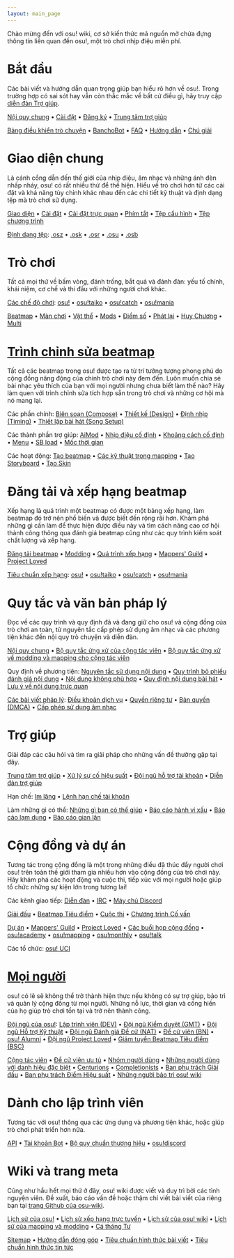 ```yaml
---
layout: main_page
---
```


<!-- Do not add any empty lines inside this div. -->

<div class="wiki-main-page__blurb">
Chào mừng đến với osu! wiki, cơ sở kiến thức mã nguồn mở chứa đựng thông tin liên quan đến osu!, một trò chơi nhịp điệu miễn phí.
</div>

<div class="wiki-main-page__panels">
<div class="wiki-main-page-panel wiki-main-page-panel--full">

# Bắt đầu

Các bài viết và hướng dẫn quan trọng giúp bạn hiểu rõ hơn về osu!. Trong trường hợp có sai sót hay vẫn còn thắc mắc về bất cứ điều gì, hãy truy cập [diễn đàn Trợ giúp](https://osu.ppy.sh/forum/5).

[Nội quy chung](/wiki/Rules) • [Cài đặt](/wiki/Client/Installation) • [Đăng ký](/wiki/Registration) • [Trung tâm trợ giúp](/wiki/Help_centre)

[Bảng điều khiển trò chuyện](/wiki/Client/Interface/Chat_console) • [BanchoBot](/wiki/BanchoBot) • [FAQ](/wiki/FAQ) • [Hướng dẫn](/wiki/Guides) • [Chú giải](/wiki/Sitemap)

</div>
<div class="wiki-main-page-panel">

# Giao diện chung

Là cánh cổng dẫn đến thế giới của nhịp điệu, âm nhạc và những ánh đèn nhấp nháy, osu! có rất nhiều thứ để thế hiện. Hiểu về trò chơi hơn từ các cài đặt và khả năng tùy chỉnh khác nhau đến các chi tiết kỹ thuật và định dạng tệp mà trò chơi sử dụng.

[Giao diện](/wiki/Client/Interface) • [Cài đặt](/wiki/Client/Options) • [Cài đặt trực quan](/wiki/Client/Interface/Visual_settings) • [Phím tắt](/wiki/Client/Keyboard_shortcuts) • [Tệp cấu hình](/wiki/Client/Program_files/User_configuration_file) • [Tệp chương trình](/wiki/Client/Program_files)

[Định dạng tệp](/wiki/Client/File_formats): [.osz](/wiki/Client/File_formats/osz_(file_format)) • [.osk](/wiki/Client/File_formats/osk_(file_format)) • [.osr](/wiki/Client/File_formats/osr_(file_format)) • [.osu](/wiki/Client/File_formats/osu_(file_format)) • [.osb](/wiki/Client/File_formats/osb_(file_format))

</div>
<div class="wiki-main-page-panel">

# Trò chơi

Tất cả mọi thứ về bấm vòng, đánh trống, bắt quả và đánh đàn: yếu tố chính, khái niệm, cơ chế và thi đấu với những người chơi khác.

[Các chế độ chơi](/wiki/Game_mode): [osu!](/wiki/Game_mode/osu!) • [osu!taiko](/wiki/Game_mode/osu!taiko) • [osu!catch](/wiki/Game_mode/osu!catch) • [osu!mania](/wiki/Game_mode/osu!mania)

[Beatmap](/wiki/Beatmap) • [Màn chơi](/wiki/Beatmap/Difficulty) • [Vật thể](/wiki/Gameplay/Hit_object) • [Mods](/wiki/Gameplay/Game_modifier) • [Điểm số](/wiki/Gameplay/Score) • [Phát lại](/wiki/Gameplay/Replay) • [Huy Chương](/wiki/Medals) • [Multi](/wiki/Client/Interface/Multiplayer)

</div>
<div class="wiki-main-page-panel">

# [Trình chỉnh sửa beatmap](/wiki/Client/Beatmap_editor)

Tất cả các beatmap trong osu! được tạo ra từ trí tưởng tượng phong phú do cộng đồng năng động của chính trò chơi này đem đến. Luôn muốn chia sẻ bài nhạc yêu thích của bạn với mọi người nhưng chưa biết làm thế nào? Hãy làm quen với trình chỉnh sửa tích hợp sẵn trong trò chơi và những cơ hội mà nó mang lại.

Các phần chính: [Biên soạn (Compose)](/wiki/Client/Beatmap_editor/Compose) • [Thiết kế (Design)](/wiki/Client/Beatmap_editor/Design) • [Định nhịp (Timing)](/wiki/Client/Beatmap_editor/Timing) • [Thiết lập bài hát (Song Setup)](/wiki/Client/Beatmap_editor/Song_setup)

Các thành phần trợ giúp: [AiMod](/wiki/Client/Beatmap_editor/AiMod) • [Nhịp điệu cố định](/wiki/Client/Beatmap_editor/Beat_snap_divisor) • [Khoảng cách cố định](/wiki/Client/Beatmap_editor/Distance_snap) • [Menu](/wiki/Client/Beatmap_editor/Menu) • [SB load](/wiki/Client/Beatmap_editor/SB_load) • [Mốc thời gian](/wiki/Client/Beatmap_editor/Timelines)

Các hoạt động: [Tạo beatmap](/wiki/Beatmapping) • [Các kỹ thuật trong mapping](/wiki/Beatmapping/Mapping_techniques) • [Tạo Storyboard](/wiki/Storyboard#làm-storyboard) • [Tạo Skin](/wiki/Skinning)

</div>
<div class="wiki-main-page-panel">

# Đăng tải và xếp hạng beatmap

Xếp hạng là quá trình một beatmap có được một bảng xếp hạng, làm beatmap đó trở nên phổ biến và được biết đến rộng rãi hơn. Khám phá những gì cần làm để thực hiện được điều này và tìm cách nâng cao cơ hội thành công thông qua đánh giá beatmap cũng như các quy trình kiểm soát chất lượng và xếp hạng.

[Đăng tải beatmap](/wiki/Beatmapping/Beatmap_submission) • [Modding](/wiki/Modding) • [Quá trình xếp hạng](/wiki/Beatmap_ranking_procedure) • [Mappers' Guild](/wiki/Community/Mappers_Guild) • [Project Loved](/wiki/Community/Project_Loved)

[Tiêu chuẩn xếp hạng](/wiki/Ranking_criteria): [osu!](/wiki/Ranking_criteria/osu!) • [osu!taiko](/wiki/Ranking_criteria/osu!taiko) • [osu!catch](/wiki/Ranking_criteria/osu!catch) • [osu!mania](/wiki/Ranking_criteria/osu!mania)

</div>
<div class="wiki-main-page-panel">

# Quy tắc và văn bản pháp lý

Đọc về các quy trình và quy định đã và đang giữ cho osu! và cộng đồng của trò chơi an toàn, từ nguyên tắc cấp phép sử dụng âm nhạc và các phương tiện khác đến nội quy trò chuyện và diễn đàn.

[Nội quy chung](/wiki/Rules) • [Bộ quy tắc ứng xử của cộng tác viên](/wiki/Rules/Contributor_code_of_conduct) • [Bộ quy tắc ứng xử về modding và mapping cho cộng tác viên](/wiki/Rules/Code_of_conduct_for_modding_and_mapping)

Quy định về phương tiện: [Nguyên tắc sử dụng nội dung](/wiki/Rules/Content_usage_guidelines) • [Quy trình bỏ phiếu đánh giá nội dung](/wiki/Rules/Content_voting_process) • [Nội dung không phù hợp](/wiki/Rules/Explicit_content) • [Quy định nội dung bài hát](/wiki/Rules/Song_content_rules) • [Lưu ý về nội dung trực quan](/wiki/Rules/Visual_content_considerations)

[Các bài viết pháp lý](/wiki/Legal): [Điều khoản dịch vụ](/wiki/Legal/Terms) • [Quyền riêng tư](/wiki/Legal/Privacy) • [Bản quyền (DMCA)](/wiki/Legal/Copyright) • [Cấp phép sử dụng âm nhạc](/wiki/Legal/Music_licensing)

</div>
<div class="wiki-main-page-panel">

# Trợ giúp

Giải đáp các câu hỏi và tìm ra giải pháp cho những vấn đề thường gặp tại đây.

[Trung tâm trợ giúp](/wiki/Help_centre) • [Xử lý sự cố hiệu suất](/wiki/Performance_troubleshooting) • [Đội ngũ hỗ trợ tài khoản](/wiki/People/Account_support_team) • [Diễn đàn trợ giúp](https://osu.ppy.sh/forum/5)

Hạn chế: [Im lặng](/wiki/Silence) • [Lệnh hạn chế tài khoản](/wiki/Help_centre/Account_restrictions)

Làm những gì có thể: [Những gì bạn có thể giúp](/wiki/Community/How_you_can_help!) • [Báo cáo hành vi xấu](/wiki/Reporting_bad_behaviour) • [Báo cáo lạm dụng](/wiki/Reporting_bad_behaviour/Abuse) • [Báo cáo gian lận](/wiki/Reporting_bad_behaviour/Handling_foul_play)

</div>
<div class="wiki-main-page-panel">

# Cộng đồng và dự án

Tương tác trong cộng đồng là một trong những điều đã thúc đẩy người chơi osu! trên toàn thế giới tham gia nhiều hơn vào cộng đồng của trò chơi này. Hãy khám phá các hoạt động và cuộc thi, tiếp xúc với mọi người hoặc giúp tổ chức những sự kiện lớn trong tương lai!

Các kênh giao tiếp: [Diễn đàn](/wiki/Community/Forum) • [IRC](/wiki/Community/Internet_Relay_Chat) • [Máy chủ Discord](/wiki/Community/Discord_servers)

[Giải đấu](/wiki/Tournaments) • [Beatmap Tiêu điểm](/wiki/Beatmap_Spotlights) • [Cuộc thi](/wiki/Contests) • [Chương trình Cố vấn](/wiki/Community/Community_Mentorship_Program)

[Dự án](/wiki/Community/Projects) • [Mappers' Guild](/wiki/Community/Mappers_Guild) • [Project Loved](/wiki/Community/Project_Loved) • [Các buổi họp cộng đồng](/wiki/Community/osu!_community_meetings) • [osu!academy](/wiki/Community/Video_series/osu!academy) • [osu!mapping](/wiki/Community/Video_series/osu!mapping) • [osu!monthly](/wiki/Community/osu!monthly) • [osu!talk](/wiki/Community/Video_series/osu!talk)

Các tổ chức: [osu! UCI](/wiki/Community/Organisations/osu!_UCI)

</div>
<div class="wiki-main-page-panel">

# [Mọi người](/wiki/People)

osu! có lẽ sẽ không thể trở thành hiện thực nếu không có sự trợ giúp, bảo trì và quản lý cộng đồng từ mọi người. Những nỗ lực, thời gian và cống hiến của họ giúp trò chơi tồn tại và trở nên thành công.

[Đội ngũ của osu!](/wiki/People/osu!_team): [Lập trình viên (DEV)](/wiki/People/Developers) • [Đội ngũ Kiểm duyệt (GMT)](/wiki/People/Global_Moderation_Team) • [Đội ngũ Hỗ trợ Kỹ thuật](/wiki/People/Technical_Support_Team) • [Đội ngũ Đánh giá Đề cử (NAT)](/wiki/People/Nomination_Assessment_Team) • [Đề cử viên (BN)](/wiki/People/Beatmap_Nominators) • [osu! Alumni](/wiki/People/osu!_Alumni) • [Đội ngũ Project Loved](/wiki/People/Project_Loved_Team) • [Giám tuyển Beatmap Tiêu điểm (BSC)](/wiki/People/Beatmap_Spotlight_Curators)

[Cộng tác viên](/wiki/People/Community_Contributors) • [Đề cử viên ưu tú](/wiki/People/Elite_Nominators) • [Nhóm người dùng](/wiki/People/User_group) • [Những người dùng với danh hiệu đặc biệt](/wiki/People/Users_with_unique_titles) • [Centurions](/wiki/People/Centurions) • [Completionists](/wiki/People/Completionists) • [Ban phụ trách Giải đấu](/wiki/People/Tournament_Committee) • [Ban phụ trách Điểm Hiệu suất](/wiki/People/Performance_Points_Committee) • [Những người bảo trì osu! wiki](/wiki/People/osu!_wiki_maintainers)

</div>
<div class="wiki-main-page-panel">

# Dành cho lập trình viên

Tương tác với osu! thông qua các ứng dụng và phương tiện khác, hoặc giúp trò chơi phát triển hơn nữa.

[API](/wiki/osu!api) • [Tài khoản Bot](/wiki/Bot_account) • [Bộ quy chuẩn thương hiệu](/wiki/Brand_identity_guidelines) • [osu!discord](/wiki/Community/osu!_Discord_server)

</div>
<div class="wiki-main-page-panel">

# Wiki và trang meta

Cũng như hầu hết mọi thứ ở đây, osu! wiki được viết và duy trì bởi các tình nguyện viên. Đề xuất, báo cáo vấn đề hoặc thậm chí viết bài viết của riêng bạn tại [trang Github của osu-wiki](https://github.com/ppy/osu-wiki).

[Lịch sử của osu!](/wiki/History_of_osu!) • [Lịch sử xếp hạng trực tuyến](/wiki/History_of_osu!/Online_rankings) • [Lịch sử của osu! wiki](/wiki/History_of_osu!/osu!_wiki) • [Lịch sử của mapping và modding](/wiki/History_of_osu!/Mapping_and_modding_timeline) • [Cá tháng Tư](/wiki/History_of_osu!/April_Fools)

[Sitemap](/wiki/Sitemap) • [Hướng dẫn đóng góp](/wiki/osu!_wiki/Contribution_guide) • [Tiêu chuẩn hình thức bài viết](/wiki/Article_styling_criteria) • [Tiêu chuẩn hình thức tin tức](/wiki/News_styling_criteria)

</div>
</div>
